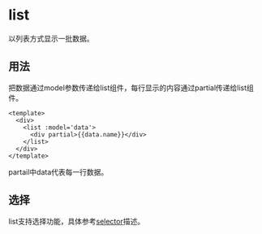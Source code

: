 # list

以列表方式显示一批数据。

## 用法

把数据通过model参数传递给list组件，每行显示的内容通过partial传递给list组件。

    <template>
      <div>
        <list :model='data'>
          <div partial>{{data.name}}</div>
        </list>
      </div>
    </template>

partail中data代表每一行数据。

## 选择

list支持选择功能，具体参考[selector](selector)描述。

